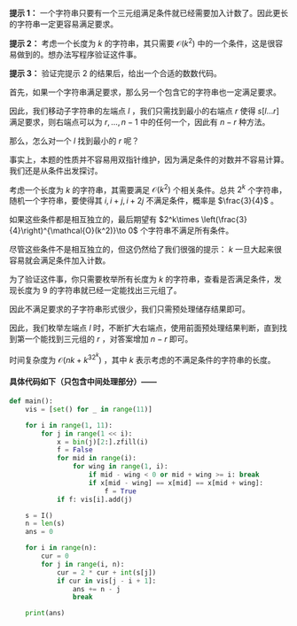**提示 1：** 一个字符串只要有一个三元组满足条件就已经需要加入计数了。因此更长的字符串一定更容易满足要求。

**提示 2：** 考虑一个长度为 $k$ 的字符串，其只需要 $\mathcal{O}(k^2)$ 中的一个条件，这是很容易做到的。想办法写程序验证这件事。

**提示 3：** 验证完提示 2 的结果后，给出一个合适的数数代码。

首先，如果一个字符串满足要求，那么另一个包含它的字符串也一定满足要求。

因此，我们移动子字符串的左端点 $l$ ，我们只需找到最小的右端点 $r$ 使得 $s[l\dots r]$ 满足要求，则右端点可以为 $r,\dots,n-1$ 中的任何一个，因此有 $n-r$ 种方法。

那么，怎么对一个 $l$ 找到最小的 $r$ 呢？

事实上，本题的性质并不容易用双指针维护，因为满足条件的对数并不容易计算。我们还是从条件出发探讨。

考虑一个长度为 $k$ 的字符串，其需要满足 $\mathcal{O}(k^2)$ 个相关条件。总共 $2^k$ 个字符串，随机一个字符串，要使得其 $i,i+j,i+2j$ 不满足条件，概率是 $\frac{3}{4}$ 。

如果这些条件都是相互独立的，最后期望有 $2^k\times \left(\frac{3}{4}\right)^{\mathcal{O}(k^2)}\to 0$ 个字符串不满足所有条件。

尽管这些条件不是相互独立的，但这仍然给了我们很强的提示： $k$ 一旦大起来很容易就会满足条件加入计数。

为了验证这件事，你只需要枚举所有长度为 $k$ 的字符串，查看是否满足条件，发现长度为 $9$ 的字符串就已经一定能找出三元组了。

因此不满足要求的子字符串形式很少，我们只需预处理储存结果即可。

因此，我们枚举左端点 $l$ 时，不断扩大右端点，使用前面预处理结果判断，直到找到第一个能找到三元组的 $r$ ，对答案增加 $n-r$ 即可。

时间复杂度为 $\mathcal{O}(nk+k^32^k)$ ，其中 $k$ 表示考虑的不满足条件的字符串的长度。

#### 具体代码如下（只包含中间处理部分）——

```Python []
def main():
    vis = [set() for _ in range(11)]

    for i in range(1, 11):
        for j in range(1 << i):
            x = bin(j)[2:].zfill(i)
            f = False
            for mid in range(i):
                for wing in range(1, i):
                    if mid - wing < 0 or mid + wing >= i: break
                    if x[mid - wing] == x[mid] == x[mid + wing]:
                        f = True
            if f: vis[i].add(j)

    s = I()
    n = len(s)
    ans = 0

    for i in range(n):
        cur = 0
        for j in range(i, n):
            cur = 2 * cur + int(s[j])
            if cur in vis[j - i + 1]:
                ans += n - j
                break

    print(ans)
```